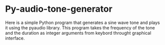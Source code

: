 # Py-audio-tone-generator
Here is a simple Python program that generates a sine wave tone and plays it using the pyaudio library. This program takes the frequency of the tone and the duration as integer arguments from keybord throught graphical interface.
